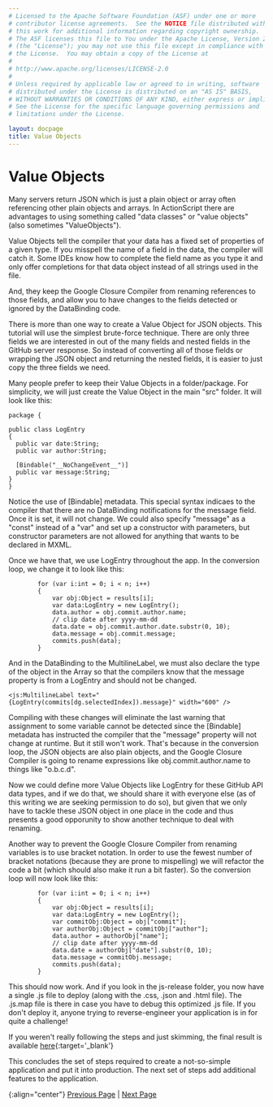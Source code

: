 ```yaml
---
# Licensed to the Apache Software Foundation (ASF) under one or more
# contributor license agreements.  See the NOTICE file distributed with
# this work for additional information regarding copyright ownership.
# The ASF licenses this file to You under the Apache License, Version 2.0
# (the "License"); you may not use this file except in compliance with
# the License.  You may obtain a copy of the License at
# 
# http://www.apache.org/licenses/LICENSE-2.0
# 
# Unless required by applicable law or agreed to in writing, software
# distributed under the License is distributed on an "AS IS" BASIS,
# WITHOUT WARRANTIES OR CONDITIONS OF ANY KIND, either express or implied.
# See the License for the specific language governing permissions and
# limitations under the License.

layout: docpage
title: Value Objects
---
```


# Value Objects

Many servers return JSON which is just a plain object or array often referencing other plain objects and arrays.  In ActionScript there are advantages to using something called "data classes" or "value objects" (also sometimes "ValueObjects").

Value Objects tell the compiler that your data has a fixed set of properties of a given type.  If you misspell the name of a field in the data, the compiler will catch it.  Some IDEs know how to complete the field name as you type it and only offer completions for that data object instead of all strings used in the file.

And, they keep the Google Closure Compiler from renaming references to those fields, and allow you to have changes to the fields detected or ignored by the DataBinding code.

There is more than one way to create a Value Object for JSON objects.  This tutorial will use the simplest brute-force technique.  There are only three fields we are interested in out of the many fields and nested fields in the GitHub server response.  So instead of converting all of those fields or wrapping the JSON object and returning the nested fields, it is easier to just copy the three fields we need.

Many people prefer to keep their Value Objects in a folder/package.  For simplicity, we will just create the Value Object in the main "src" folder.  It will look like this:

```
package {

public class LogEntry
{
  public var date:String;
  public var author:String;

  [Bindable("__NoChangeEvent__")]
  public var message:String;
}
}
```

Notice the use of [Bindable] metadata.  This special syntax indicaes to the compiler that there are no DataBinding notifications for the message field.   Once it is set, it will not change.  We could also specify "message" as a "const" instead of a "var" and set up a constructor with parameters, but constructor parameters are not allowed for anything that wants to be declared in MXML.

Once we have that, we use LogEntry throughout the app.  In the conversion loop, we change it to look like this:

```
        for (var i:int = 0; i < n; i++)
        {
            var obj:Object = results[i];
            var data:LogEntry = new LogEntry();
            data.author = obj.commit.author.name;
            // clip date after yyyy-mm-dd
            data.date = obj.commit.author.date.substr(0, 10);
            data.message = obj.commit.message;
            commits.push(data);
        }
```

And in the DataBinding to the MultilineLabel, we must also declare the type of the object in the Array so that the compilers know that the message property is from a LogEntry and should not be changed.

```
<js:MultilineLabel text="{LogEntry(commits[dg.selectedIndex]).message}" width="600" />
```

Compiling with these changes will eliminate the last warning that assignment to some variable cannot be detected since the [Bindable] metadata has instructed the compiler that the "message" property will not change at runtime.  But it still won't work.  That's because in the conversion loop, the JSON objects are also plain objects, and the Google Closure Compiler is going to rename expressions like obj.commit.author.name to things like "o.b.c.d".

Now we could define more Value Objects like LogEntry for these GitHub API data types, and if we do that, we should share it with everyone else (as of this writing we are seeking permission to do so), but given that we only have to tackle these JSON object in one place in the code and thus presents a good opporunity to show another technique to deal with renaming.

Another way to prevent the Google Closure Compiler from renaming variables is to use bracket notation.   In order to use the fewest number of bracket notations (because they are prone to mispelling) we will refactor the code a bit (which should also make it run a bit faster).  So the conversion loop will now look like this:

```
        for (var i:int = 0; i < n; i++)
        {
            var obj:Object = results[i];
            var data:LogEntry = new LogEntry();
            var commitObj:Object = obj["commit"];
            var authorObj:Object = commitObj["author"];
            data.author = authorObj["name"];
            // clip date after yyyy-mm-dd
            data.date = authorObj["date"].substr(0, 10);
            data.message = commitObj.message;
            commits.push(data);
        }
```

This should now work. And if you look in the js-release folder, you now have a single .js file to deploy (along with the .css, .json and .html file).  The .js.map file is there in case you have to debug this optimized .js file.  If you don't deploy it, anyone trying to reverse-engineer your application is in for quite a challenge!

If you weren't really following the steps and just skimming, the final result is available [here](create-an-application/application-tutorial/example/index.html){:target='_blank'}

This concludes the set of steps required to create a not-so-simple application and put it into production.  The next set of steps add additional features to the application.

{:align="center"}
[Previous Page](create-an-application/application-tutorial/production.html) \| [Next Page](create-an-application/application-tutorial/locales.html)
